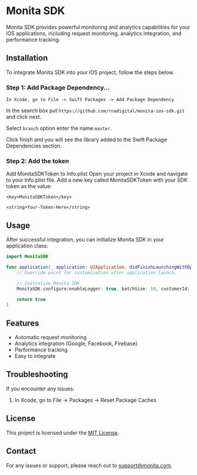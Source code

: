# Monita SDK

Monita SDK provides powerful monitoring and analytics capabilities for your iOS applications, including request monitoring, analytics integration, and performance tracking.

## Installation

To integrate Monita SDK into your iOS project, follow the steps below.

### Step 1: Add Package Dependency...

```In Xcode, go to File -> Swift Packages -> Add Package Dependency```

In the search box put ```https://github.com/rnadigital/monita-ios-sdk.git``` and click next.

Select `branch` option enter the name `master`.

Click finish and you will see the library added to the Swift Package Dependencies section.

### Step 2: Add the token

Add MonitaSDKToken to Info.plist
Open your project in Xcode and navigate to your Info.plist file.
Add a new key called MonitaSDKToken with your SDK token as the value:

  `<key>MonitaSDKToken</key>`
  
  `<string>Your-Token-Here</string>`
  


## Usage

After successful integration, you can initialize Monita SDK in your application class:

```swift
import MonitaSDK

func application(_ application: UIApplication, didFinishLaunchingWithOptions launchOptions: [UIApplication.LaunchOptionsKey: Any]?) -> Bool {
    // Override point for customization after application launch.

    // Initialize Monita SDK
    MonitaSDK.configure(enableLogger: true, batchSize: 10, customerId: "123456", consentString: "Granted", sessionId: "123456", appVersion: "1.0")

    return true
}
```

## Features

- Automatic request monitoring
- Analytics integration (Google, Facebook, Firebase)
- Performance tracking
- Easy to integrate

## Troubleshooting

If you encounter any issues:

1. In Xcode, go to File -> Packages -> Reset Package Caches

## License

This project is licensed under the [MIT License](LICENSE).

## Contact

For any issues or support, please reach out to [support@monita.com](mailto:support@monita.com).


